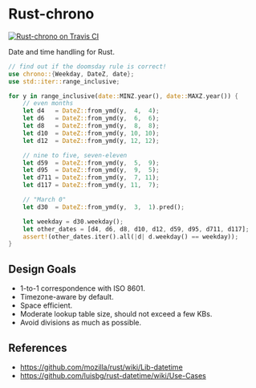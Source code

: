 Rust-chrono
===========

[![Rust-chrono on Travis CI][travis-image]][travis]

[travis-image]: https://travis-ci.org/lifthrasiir/rust-chrono.png
[travis]: https://travis-ci.org/lifthrasiir/rust-chrono

Date and time handling for Rust.

```rust
// find out if the doomsday rule is correct!
use chrono::{Weekday, DateZ, date};
use std::iter::range_inclusive;

for y in range_inclusive(date::MINZ.year(), date::MAXZ.year()) {
    // even months
    let d4   = DateZ::from_ymd(y,  4,  4);
    let d6   = DateZ::from_ymd(y,  6,  6);
    let d8   = DateZ::from_ymd(y,  8,  8);
    let d10  = DateZ::from_ymd(y, 10, 10);
    let d12  = DateZ::from_ymd(y, 12, 12);

    // nine to five, seven-eleven
    let d59  = DateZ::from_ymd(y,  5,  9);
    let d95  = DateZ::from_ymd(y,  9,  5);
    let d711 = DateZ::from_ymd(y,  7, 11);
    let d117 = DateZ::from_ymd(y, 11,  7);

    // "March 0"
    let d30  = DateZ::from_ymd(y,  3,  1).pred();

    let weekday = d30.weekday();
    let other_dates = [d4, d6, d8, d10, d12, d59, d95, d711, d117];
    assert!(other_dates.iter().all(|d| d.weekday() == weekday));
}
```

Design Goals
------------

* 1-to-1 correspondence with ISO 8601.
* Timezone-aware by default.
* Space efficient.
* Moderate lookup table size, should not exceed a few KBs.
* Avoid divisions as much as possible.

References
----------

* https://github.com/mozilla/rust/wiki/Lib-datetime
* https://github.com/luisbg/rust-datetime/wiki/Use-Cases

